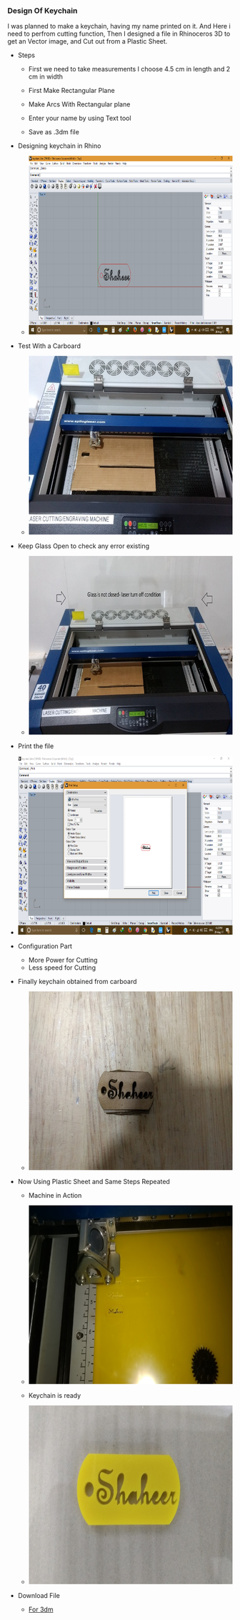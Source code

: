 ### Design Of Keychain

  I was planned to make a keychain, having my name printed on it. And Here i need to perfrom cutting function,
    Then I designed a file in Rhinoceros 3D to get an Vector image, and Cut out from a Plastic Sheet. 
    
- Steps
  
   - First we need to take measurements I choose 4.5 cm in length and 2 cm in width
    
   - First Make Rectangular Plane 
   
   - Make Arcs With Rectangular plane 
   
   - Enter your name by using Text tool
   
   - Save as .3dm file 
   
- Designing keychain in Rhino

  - <img src="d1.png" Height="400" Width="711">
  
- Test With a Carboard

  - <img src="Test.jpg" Height="400" Width="711">

- Keep Glass Open to check any error existing

  - <img src="sec1.jpg" Height="400" Width="711">
  
-  Print the file

  - <img src="p99.png" Height="400" Width="711">
  
- Configuration Part 

   - More Power for Cutting
   - Less speed for Cutting
   
- Finally keychain obtained from carboard
  
  - <img src="t8.jpg" Height="400" Width="711">
  
- Now Using Plastic Sheet and Same Steps Repeated

  - Machine in Action

  - <img src="a3.jpg" Height="400" Width="711">
  
  - Keychain is ready
  
  - <img src="p1.jpg" Height="400" Width="711">
  
- Download File
  
  - [For 3dm](https://shaheer08.github.io/keychain.3dm)  

